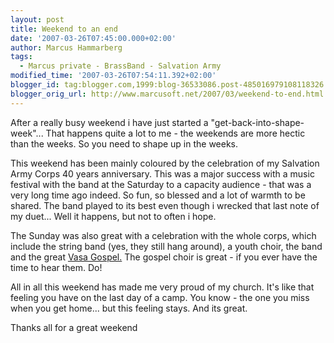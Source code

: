 ```yaml
---
layout: post
title: Weekend to an end
date: '2007-03-26T07:45:00.000+02:00'
author: Marcus Hammarberg
tags:
  - Marcus private - BrassBand - Salvation Army
modified_time: '2007-03-26T07:54:11.392+02:00'
blogger_id: tag:blogger.com,1999:blog-36533086.post-485016979108118326
blogger_orig_url: http://www.marcusoft.net/2007/03/weekend-to-end.html
---
```


After a really busy weekend i have just started a
"get-back-into-shape-week"... That happens quite a lot to me - the
weekends are more hectic than the weeks. So you need to shape up in the
weeks.

This weekend has been mainly coloured by the celebration of my Salvation
Army Corps 40 years anniversary. This was a major success with a music
festival with the band at the Saturday to a capacity audience - that was
a very long time ago indeed. So fun, so blessed and a lot of warmth to
be shared. The band played to its best even though i wrecked that last
note of my duet... Well it happens, but not to often i hope.

The Sunday was also great with a celebration with the whole corps, which
include the string band (yes, they still hang around), a youth choir,
the band and the great [Vasa
Gospel.](http://biphome.spray.se/anders.fryk/) The gospel choir is
great - if you ever have the time to hear them. Do!

All in all this weekend has made me very proud of my church. It's like
that feeling you have on the last day of a camp. You know - the one you
miss when you get home... but this feeling stays. And its great.

Thanks all for a great weekend
